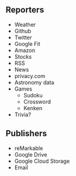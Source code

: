 ## Reporters

* Weather
* Github
* Twitter
* Google Fit
* Amazon
* Stocks
* RSS
* News
* privacy.com
* Astronomy data
* Games
    * Sudoku
    * Crossword
    * Kenken
* Trivia?

## Publishers

* reMarkable
* Google Drive
* Google Cloud Storage
* Email
